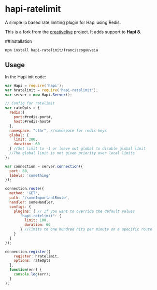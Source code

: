 # hapi-ratelimit

A simple ip based rate limiting plugin for Hapi using Redis.

This is a fork from the [creativelive](https://github.com/creativelive/hapi-ratelimit) project. It adds support to **Hapi 8**.

##Installation

```
npm install hapi-ratelimit/franciscogouveia
```

## Usage

In the Hapi init code:
```javascript
var Hapi = require('hapi');
var hratelimit = require('hapi-ratelimit');
var server = new Hapi.Server();

// Config for ratelimit
var rateOpts = {
  redis:{
    port:#redis-port#,
    host:#redis-host#
  },
  namespace: "clhr", //namespace for redis keys
  global: {
    limit: 200, 
    duration: 60 
  } //Set limit to -1 or leave out global to disable global limit
  //The global limit is not given priority over local limits
};

var connection = server.connection({
  port: 80,
  labels: 'something'
});

connection.route({
  method: 'GET',
  path: '/someImportantRoute',
  handler: someHandler,
  configs: {
    plugins: { // If you want to override the default values
       "hapi-ratelimit": {
         limit: 100, 
         duration: 60
       } //limits to one hundred hits per minute on a specific route
    }
  }
});

connection.register({
    register: hratelimit,
    options: rateOpts
  },
  function(err) {
    console.log(err);
  }
);
```

